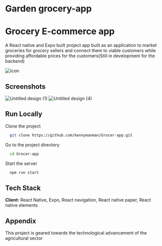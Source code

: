 

# Garden grocery-app
# Grocery E-commerce app

A React native and Expo built project app built as an application to market groceries for grocery sellers and connect them to viable customers while providing affordable prices for the customers(Still in development for the backend) 

![icon](https://user-images.githubusercontent.com/61712644/121791912-e77ad400-cb79-11eb-9146-4e4b2f4309b9.png)


    
## Screenshots


![Untitled design (1)](https://user-images.githubusercontent.com/61712644/122487199-a1e94d00-cf65-11eb-927c-38047720e5cb.png)
![Untitled design (4)](https://user-images.githubusercontent.com/61712644/122487206-a6156a80-cf65-11eb-995c-2f7a21031521.png)

  
## Run Locally

Clone the project

```bash
  git clone https://github.com/kennymanman/Grocer-app.git
```

Go to the project directory

```bash
  cd Grocer-app
```



Start the server

```bash
  npm run start
```

  
## Tech Stack

**Client:** React Native, Expo, React navigation, React native paper, React native elements



  
## Appendix

This project is geared towards the technological advancement of the agricultural sector
  
